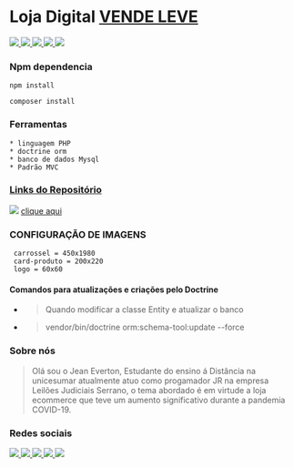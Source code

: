 # Loja Digital [VENDE LEVE](VendeLeve) 

<a href="https://www.instagram.com/jeanevertonoficial/">
<img src="https://img.shields.io/badge/CSS-239120?&style=for-the-badge&logo=css3&logoColor=white">
</a>
<a href="https://www.instagram.com/jeanevertonoficial/">
<img src="https://img.shields.io/badge/JavaScript-323330?style=for-the-badge&logo=javascript&logoColor=F7DF1E">
</a>
<a href="https://www.instagram.com/jeanevertonoficial/">
<img src="https://img.shields.io/badge/PHP-777BB4?style=for-the-badge&logo=php&logoColor=white">
</a>
<a href="https://www.instagram.com/jeanevertonoficial/">
<img src="https://img.shields.io/badge/HTML5-E34F26?style=for-the-badge&logo=html5&logoColor=white">
</a>
<a href="https://www.instagram.com/jeanevertonoficial/">
<img src="https://img.shields.io/badge/Bootstrap-563D7C?style=for-the-badge&logo=bootstrap&logoColor=white">
</a>


### Npm dependencia
````
npm install
````
````
composer install
````

### Ferramentas ###
````
* linguagem PHP
* doctrine orm
* banco de dados Mysql
* Padrão MVC
````
### [Links do Repositório](https://github.com/jeanevertonoficial/Projeto-TCC-Ecommerce-Digital.git)

<a href="https://gifs.alphacoders.com/gifs/view/2117"><img src="https://giffiles.alphacoders.com/211/2117.gif"></a>
[clique aqui](https://github.com/jeanevertonoficial/Projeto-TCC-Ecommerce-Digital.git)

### CONFIGURAÇÃO DE IMAGENS
````
 carrossel = 450x1980
 card-produto = 200x220
 logo = 60x60
````
#### Comandos para atualizações e criações pelo Doctrine

* >Quando modificar a classe Entity e atualizar o banco
* > vendor/bin/doctrine  orm:schema-tool:update --force 

### Sobre nós

> Olá sou o Jean Everton, Estudante do ensino á Distância na unicesumar atualmente 
> atuo como progamador JR na empresa Leilões Judiciais Serrano, o tema abordado é em virtude a loja ecommerce 
> que teve um aumento significativo durante a pandemia COVID-19.

### Redes sociais 

<a href="https://www.facebook.com/profile.php?id=100069932351263"> 
 <img src="https://img.shields.io/badge/Facebook-1877F2?style=for-the-badge&logo=facebook&logoColor=white">
</a>
<a href="https://www.instagram.com/jeanevertonoficial/"> 
 <img src="https://img.shields.io/badge/Instagram-E4405F?style=for-the-badge&logo=instagram&logoColor=white">
</a>
<a href="https://www.linkedin.com/in/jean-everton-486461144/"> 
 <img src="https://img.shields.io/badge/LinkedIn-0077B5?style=for-the-badge&logo=linkedin&logoColor=white">
</a>
<a href="https://twitter.com/jeanever39"> 
 <img src="https://img.shields.io/badge/Twitter-1DA1F2?style=for-the-badge&logo=twitter&logoColor=white">
</a>
<a href="https://github.com/jeanevertonoficial"> 
 <img src="	https://img.shields.io/badge/GitHub-100000?style=for-the-badge&logo=github&logoColor=white">
</a>
